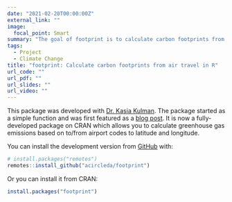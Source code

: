 ```yaml
---
date: "2021-02-20T00:00:00Z"
external_link: ""
image:
  focal_point: Smart
summary: "The goal of footprint is to calculate carbon footprints from air travel based on IATA airport codes or latitude and longitude."
tags:
  - Project
  - Climate Change
title: "footprint: Calculate carbon footprints from air travel in R"
url_code: ""
url_pdf: ""
url_slides: ""
url_video: ""
---
```


 
This package was developed with [Dr. Kasia Kulman](https://github.com/KKulma). The package started as a simple function and was first featured as a [blog post](https://www.anthonyschmidt.co/post/2020-05-08-emission-calculator-in-r/). It is now a fully-developed package on CRAN which allows you to calculate greenhouse gas emissions based on to/from airport codes to latitude and longitude.

You can install the development version from
[GitHub](https://github.com/) with:

``` r
# install.packages("remotes")
remotes::install_github("acircleda/footprint")
```

Or you can install it from CRAN:

``` r
install.packages("footprint")
```
